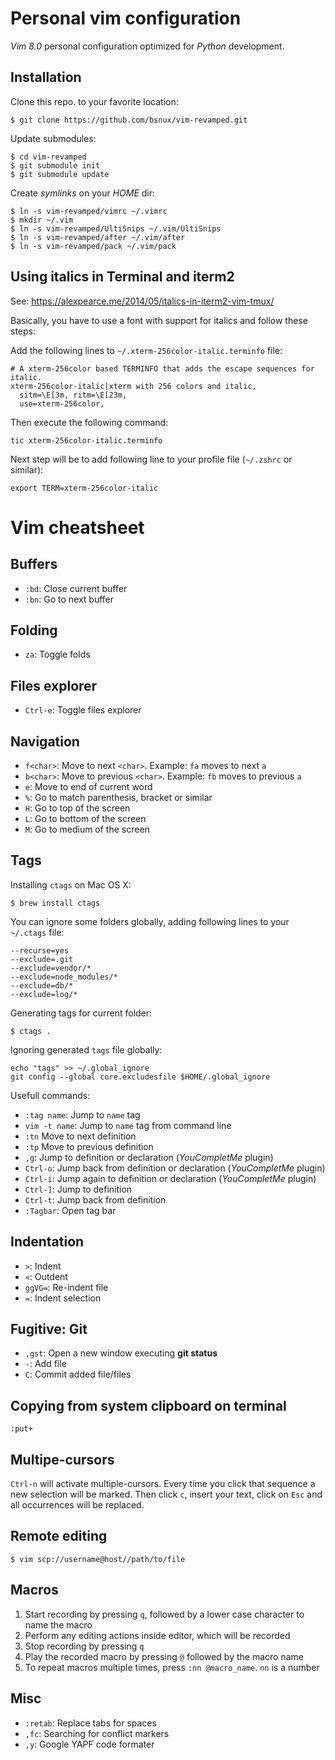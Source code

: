 # Personal vim configuration

*Vim 8.0* personal configuration optimized for *Python* development.

## Installation

Clone this repo. to your favorite location:

```
$ git clone https://github.com/bsnux/vim-revamped.git
```

Update submodules:

```
$ cd vim-revamped
$ git submodule init
$ git submodule update
```

Create *symlinks* on your *HOME* dir:

```
$ ln -s vim-revamped/vimrc ~/.vimrc 
$ mkdir ~/.vim
$ ln -s vim-revamped/UltiSnips ~/.vim/UltiSnips
$ ln -s vim-revamped/after ~/.vim/after
$ ln -s vim-revamped/pack ~/.vim/pack
```

## Using italics in Terminal and iterm2

See: https://alexpearce.me/2014/05/italics-in-iterm2-vim-tmux/

Basically, you have to use a font with support for italics and follow these steps:

Add the following lines to `~/.xterm-256color-italic.terminfo` file:

```
# A xterm-256color based TERMINFO that adds the escape sequences for italic.
xterm-256color-italic|xterm with 256 colors and italic,
  sitm=\E[3m, ritm=\E[23m,
  use=xterm-256color,
```

Then execute the following command:

```
tic xterm-256color-italic.terminfo
```

Next step will be to add following line to your profile file (`~/.zshrc` or similar):

```
export TERM=xterm-256color-italic
```

# Vim cheatsheet

## Buffers

* `:bd`: Close current buffer
* `:bn`: Go to next buffer

## Folding

* `za`: Toggle folds

## Files explorer

* `Ctrl-e`: Toggle files explorer

## Navigation

* `f<char>`: Move to next `<char>`. Example: `fa` moves to next `a`
* `b<char>`: Move to previous `<char>`. Example: `fb` moves to previous `a`
* `e`: Move to end of current word
* `%`: Go to match parenthesis, bracket or similar
* `H`: Go to top of the screen
* `L`: Go to bottom of the screen
* `M`: Go to medium of the screen

## Tags

Installing `ctags` on Mac OS X:

```
$ brew install ctags
```

You can ignore some folders globally, adding following lines to your `~/.ctags` file:

```
--recurse=yes
--exclude=.git
--exclude=vendor/*
--exclude=node_modules/*
--exclude=db/*
--exclude=log/*
```

Generating tags for current folder:

```
$ ctags .
```

Ignoring generated `tags` file globally:

```
echo "tags" >> ~/.global_ignore
git config --global core.excludesfile $HOME/.global_ignore
```

Usefull commands:

* `:tag name`: Jump to `name` tag
* `vim -t name`: Jump to `name` tag from command line
* `:tn` Move to next definition
* `:tp` Move to previous definition
* `,g`: Jump to definition or declaration (*YouCompletMe* plugin)
* `Ctrl-o`: Jump back from definition or declaration (*YouCompletMe* plugin)
* `Ctrl-i`: Jump again to definition or declaration (*YouCompletMe* plugin)
* `Ctrl-]`: Jump to definition
* `Ctrl-t`: Jump back from definition
* `:Tagbar`: Open tag bar

## Indentation

* `>`: Indent
* `<`: Outdent
* `ggVG=`: Re-indent file
* `=`: Indent selection

## Fugitive: Git

* `,gst`: Open a new window executing **git status**
* `-`: Add file
* `C`: Commit added file/files

## Copying from system clipboard on terminal

```
:put+
```

## Multipe-cursors

`Ctrl-n` will activate multiple-cursors. Every time you click that sequence a
new selection will be marked. Then click `c`, insert your text, click on `Esc` and
all occurrences will be replaced.

## Remote editing

```
$ vim scp://username@host//path/to/file
```

## Macros

1. Start recording by pressing `q`, followed by a lower case character to name the macro
2. Perform any editing actions inside editor, which will be recorded
3. Stop recording by pressing `q`
4. Play the recorded macro by pressing `@` followed by the macro name
5. To repeat macros multiple times, press `:nn @macro_name`. ``nn`` is a number

## Misc

* `:retab`: Replace tabs for spaces
* `,fc`: Searching for conflict markers
* `,y`: Google YAPF code formater
